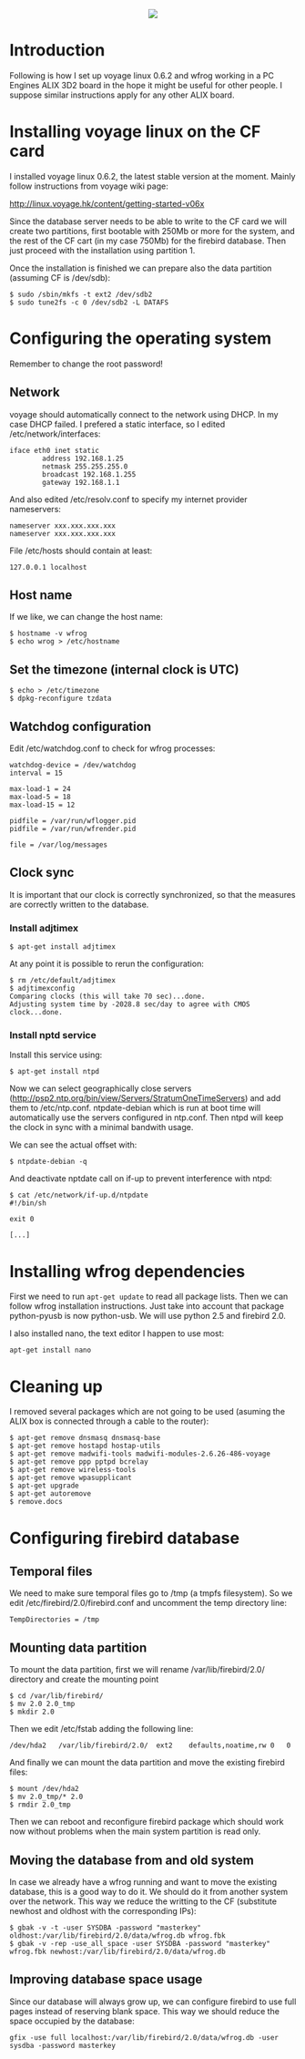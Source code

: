 <p align='center'><img src='http://wfrog.googlecode.com/svn/wiki/images/logo-web.png' /></p>



# Introduction #

Following is how I set up voyage linux 0.6.2 and wfrog working in a PC Engines ALIX 3D2 board in the hope it might be useful for other people. I suppose similar instructions apply for any other ALIX board.

# Installing voyage linux on the CF card #

I installed voyage linux 0.6.2, the latest stable version at the moment. Mainly follow instructions from voyage wiki page:

http://linux.voyage.hk/content/getting-started-v06x

Since the database server needs to be able to write to the CF card we will create two partitions, first bootable with 250Mb or more for the system, and the rest of the CF cart (in my case 750Mb) for the firebird database. Then just proceed with the installation using partition 1.

Once the installation is finished we can prepare also the data partition (assuming CF is /dev/sdb):

```
$ sudo /sbin/mkfs -t ext2 /dev/sdb2
$ sudo tune2fs -c 0 /dev/sdb2 -L DATAFS
```

# Configuring the operating system #

Remember to change the root password!

## Network ##
voyage should automatically connect to the network using DHCP. In my case DHCP failed. I prefered a static interface, so I edited /etc/network/interfaces:
```
iface eth0 inet static
        address 192.168.1.25
        netmask 255.255.255.0
        broadcast 192.168.1.255
        gateway 192.168.1.1
```

And also edited /etc/resolv.conf to specify my internet provider nameservers:

```
nameserver xxx.xxx.xxx.xxx
nameserver xxx.xxx.xxx.xxx
```

File /etc/hosts should contain at least:

```
127.0.0.1 localhost
```

## Host name ##

If we like, we can change the host name:

```
$ hostname -v wfrog
$ echo wrog > /etc/hostname
```

## Set the timezone (internal clock is UTC) ##

```
$ echo > /etc/timezone
$ dpkg-reconfigure tzdata
```

## Watchdog configuration ##

Edit /etc/watchdog.conf to check for wfrog processes:

```
watchdog-device = /dev/watchdog
interval = 15

max-load-1 = 24
max-load-5 = 18
max-load-15 = 12

pidfile = /var/run/wflogger.pid
pidfile = /var/run/wfrender.pid

file = /var/log/messages
```

## Clock sync ##

It is important that our clock is correctly synchronized, so that the measures are correctly written to the database.

### Install adjtimex ###

```
$ apt-get install adjtimex
```

At any point it is possible to rerun the configuration:

```
$ rm /etc/default/adjtimex 
$ adjtimexconfig
Comparing clocks (this will take 70 sec)...done.
Adjusting system time by -2028.8 sec/day to agree with CMOS clock...done.
```

### Install nptd service ###

Install this service using:

```
$ apt-get install ntpd
```

Now we can select geographically close servers (http://psp2.ntp.org/bin/view/Servers/StratumOneTimeServers) and add them to /etc/ntp.conf. ntpdate-debian which is run at boot time will automatically use the servers configured in ntp.conf.  Then ntpd will keep the clock in sync with a minimal bandwith usage.

We can see the actual offset with:

```
$ ntpdate-debian -q 
```

And deactivate nptdate call on if-up to prevent interference with ntpd:

```
$ cat /etc/network/if-up.d/ntpdate 
#!/bin/sh

exit 0

[...]
```

# Installing wfrog dependencies #

First we need to run `apt-get update` to read all package lists. Then we can follow wfrog installation instructions. Just take into account that package python-pyusb is now python-usb. We will use python 2.5 and firebird 2.0.

I also installed nano, the text editor I happen to use most:

```
apt-get install nano
```


# Cleaning up #

I removed several packages which are not going to be used (asuming the ALIX box is connected through a cable to the router):

```
$ apt-get remove dnsmasq dnsmasq-base
$ apt-get remove hostapd hostap-utils
$ apt-get remove madwifi-tools madwifi-modules-2.6.26-486-voyage
$ apt-get remove ppp pptpd bcrelay
$ apt-get remove wireless-tools
$ apt-get remove wpasupplicant
$ apt-get upgrade
$ apt-get autoremove
$ remove.docs 
```

# Configuring firebird database #

## Temporal files ##

We need to make sure temporal files go to /tmp (a tmpfs filesystem). So we edit /etc/firebird/2.0/firebird.conf and uncomment the temp directory line:

```
TempDirectories = /tmp
```

## Mounting data partition ##

To mount the data partition, first we will rename /var/lib/firebird/2.0/ directory and create the mounting point

```
$ cd /var/lib/firebird/
$ mv 2.0 2.0_tmp
$ mkdir 2.0
```

Then we edit /etc/fstab  adding the following line:

```
/dev/hda2	/var/lib/firebird/2.0/	ext2	defaults,noatime,rw	0	0
```

And finally we can mount the data partition and move the existing firebird files:

```
$ mount /dev/hda2
$ mv 2.0_tmp/* 2.0
$ rmdir 2.0_tmp
```

Then we can reboot and reconfigure firebird package which should work now without problems when the main system partition is read only.


## Moving the database from and old system ##

In case we already have a wfrog running and want to move the existing database, this is a good way to do it. We should do it from another system over the network. This way we reduce the writting to the CF (substitute newhost and oldhost with the corresponding IPs):

```
$ gbak -v -t -user SYSDBA -password "masterkey" oldhost:/var/lib/firebird/2.0/data/wfrog.db wfrog.fbk
$ gbak -v -rep -use_all_space -user SYSDBA -password "masterkey" wfrog.fbk newhost:/var/lib/firebird/2.0/data/wfrog.db
```

## Improving database space usage ##

Since our database will always grow up, we can configure firebird to use full pages instead of reserving blank space. This way we should reduce the space occupied by the database:

```
gfix -use full localhost:/var/lib/firebird/2.0/data/wfrog.db -user sysdba -password masterkey
```